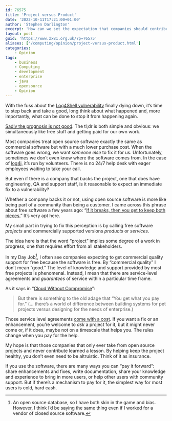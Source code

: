 ```yaml
---
id: 76575
title: 'Project versus Product'
date: '2022-10-11T17:21:00+01:00'
author: 'Stephen Darlington'
excerpt: 'How can we set the expectation that companies should contribute to open source software projects?'
layout: post
guid: 'https://www.zx81.org.uk/?p=76575'
aliases: ['/computing/opinion/project-versus-product.html']
categories:
    - Opinion
tags:
    - business
    - Computing
    - development
    - enterprise
    - java
    - opensource
    - Opinion
---
```


With the fuss about the [Log4Shell vulnerability](https://en.wikipedia.org/wiki/Log4Shell) finally dying down, it’s time to step back and take a good, long think about what happened and, more importantly, what can be done to stop it from happening again.

[Sadly the prognosis is not good](https://apple.news/A5ISa5YRyShibjNdu_eXD4w). The tl;dr is both simple and obvious: we simultaneously like free stuff and getting paid for our own work.

Most companies treat open source software exactly the same as commercial software but with a much lower purchase cost. When the software goes wrong, we want *someone else* to fix it for us. Unfortunately, sometimes we don’t even know where the software comes from. In the case of [log4j](https://logging.apache.org/log4j/2.x/), it’s run by volunteers. There is no 24/7 help desk with eager employees waiting to take your call.

But even if there is a company that backs the project, one that does have engineering, QA and support staff, is it reasonable to expect an immediate fix to a vulnerability?

Whether a company backs it or not, using open source software is more like being part of a community than being a customer. I came across this phrase about free software a few years ago: “[If it breaks, then you get to keep both pieces.](https://english.stackexchange.com/a/250982)” It’s very apt here.

My small part in trying to fix this perception is by calling free software *projects* and commercially supported versions *products* or *services*.

The idea here is that the word “project” implies some degree of a work in progress, one that requires effort from all stakeholders.

In my Day Job[^1], I often see companies expecting to get commercial quality support for free because the software is free. By “commercial quality” I don’t mean “good.” The level of knowledge and support provided by most free projects is phenomenal. Instead, I mean that there are service-level agreements and *guarantees* of service within a particular time frame.

As it says in “[Cloud Without Compromise](/blog/cloud-without-compromise.html)”:

> But there is something to the old adage that “You get what you pay for.” (… there’s a world of difference between building systems for pet projects versus designing for the needs of enterprise.)

Those service level agreements [come with a cost](https://www.technologyreview.com/2021/12/17/1042692/log4j-internet-open-source-hacking/). If you want a fix or an enhancement, you’re welcome to *ask* a project for it, but it might never come or, if it does, maybe not on a timescale that helps you. The rules change when you pay for the help.

My hope is that those companies that only ever take from open source projects and never contribute learned a lesson. By helping keep the project healthy, you don’t even need to be altruistic. Think of it as insurance.

If you use the software, there are many ways you can “pay it forward”: share enhancements and fixes, write documentation, share your knowledge and experience to bring in more users, or help other users with community support. But if there’s a mechanism to pay for it, the simplest way for most users is cold, hard cash.

[^1]: An open source database, so I have both skin in the game and bias. However, I think I’d be saying the same thing even if I worked for a vendor of closed source software.
